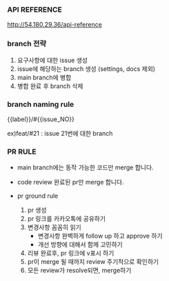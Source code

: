 ### API REFERENCE
http://54.180.29.36/api-reference

### branch 전략
1. 요구사항에 대한 issue 생성
2. issue에 해당하는 branch 생성 (settings, docs 제외)
3. main branch에 병합
4. 병합 완료 후 branch 삭제

### branch naming rule

{{label}}/#{{issue_NO}}

ex)feat/#21 : issue 21번에 대한 branch

### PR RULE

* main branch에는 동작 가능한 코드만 merge 합니다.
* code review 완료된 pr만 merge 합니다.

* pr ground rule
  1. pr 생성
  2. pr 링크를 카카오톡에 공유하기
  3. 변경사항 꼼꼼히 읽기
     * 변경사항 완벽하게 follow up 하고 approve 하기
     * 개선 방향에 대해서 함께 고민하기
  4. 리뷰 완료후, pr 링크에 v표시 하기
  5. pr이 merge 될 때까지 review 주기적으로 확인하기
  6. 모든 review가 resolve되면, merge하기
